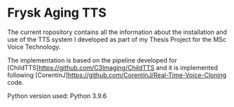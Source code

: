 # Frysk Aging TTS
The current ropository contains all the information about the installation and use of the TTS system I developed as part of my Thesis Project for the MSc Voice Technology.

The implementation is based on the pipeline developed for [ChildTTS]https://github.com/C3Imaging/ChildTTS and it is implemented following [CorentinJ]https://github.com/CorentinJ/Real-Time-Voice-Cloning code.

Python version used: Python 3.9.6
